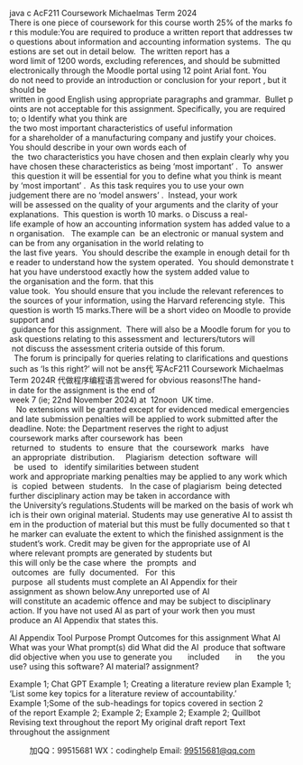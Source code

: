 java c
AcF211 Coursework
Michaelmas Term 2024
There is one piece of coursework for this course worth 25% of the marks for this module:You are required to produce a written report that addresses two questions about information and accounting information systems.  The questions are set out in detail below.  The written report has a word limit of 1200 words, excluding references, and should be submitted electronically through the Moodle portal using 12 point Arial font. You do not need to provide an introduction or conclusion for your report , but it should be written in good English using appropriate paragraphs and grammar.  Bullet points are not acceptable for this assignment.
Specifically, you are required to;
o Identify what you think are the two most important characteristics of useful information for a shareholder of a manufacturing company and justify your choices.  You should describe in your own words each of  the  two characteristics you have chosen and then explain clearly why you have chosen these characteristics as being ‘most important’ .  To  answer  this question it will be essential for you to define what you think is meant by ‘most important’ .  As this task requires you to use your own judgement there are no ‘model answers’ .  Instead, your work will be assessed on the quality of your arguments and the clarity of your explanations.  This question is worth 10 marks.
o Discuss a real-life example of how an accounting information system has added value to an organisation.   The example can  be an electronic or manual system and can be from any organisation in the world relating to the last five years.  You should describe the example in enough detail for the reader to understand how the system operated.  You should demonstrate that you have understood exactly how the system added value to the organisation and the form. that this value took.  You should ensure that you include the relevant references to the sources of your information, using the Harvard referencing style.  This question is worth 15 marks.There will be a short video on Moodle to provide support and  guidance for this assignment.  There will also be a Moodle forum for you to ask questions relating to this assessment and  lecturers/tutors will  not discuss the assessment criteria outside of this forum.   The forum is principally for queries relating to clarifications and questions such as ‘Is this right?’ will not be ans代 写AcF211 Coursework Michaelmas Term 2024R
代做程序编程语言wered for obvious reasons!The hand-in date for the assignment is the end of week 7 (ie; 22nd November 2024) at  12noon  UK time.    No extensions will be granted except for evidenced medical emergencies and late submission penalties will be applied to work submitted after the deadline.
Note: the Department reserves the right to adjust coursework marks after coursework has  been  returned  to  students  to  ensure  that  the  coursework  marks   have  an appropriate  distribution.     Plagiarism  detection  software  will   be  used  to   identify similarities between student work and appropriate marking penalties may be applied to any work which  is  copied  between  students.   In the case of plagiarism  being detected further disciplinary action may be taken in accordance with the University’s regulations.Students will be marked on the basis of work which is their own original material. Students may use generative AI to assist them in the production of material but this must be fully documented so that the marker can evaluate the extent to which the finished assignment is the student’s work. Credit may be given for the appropriate use of AI where relevant prompts are generated by students but this will only be the case where  the  prompts  and  outcomes  are  fully  documented.   For  this  purpose  all students must complete an AI Appendix for their assignment as shown below.Any unreported use of AI will constitute an academic offence and may be subject to disciplinary action. If you have not used AI as part of your work then you must produce an AI Appendix that states this.

AI Appendix
Tool
Purpose
Prompt
Outcomes for this assignment
What AI
What was your
What prompt(s) did
What did the AI  produce that
software did
objective when
you use to generate
you       included       in       the
you use?
using this software?
AI material?
assignment?




Example 1; Chat GPT
Example 1;
Creating a literature review plan
Example 1;
‘List some key
topics for a
literature review of accountability.’
Example 1;Some of the sub-headings for topics covered in section 2 of the report
Example 2;
Example 2;
Example 2;
Example 2;
Quillbot
Revising text
throughout the report
My original draft report
Text throughout the assignment










         
加QQ：99515681  WX：codinghelp  Email: 99515681@qq.com

